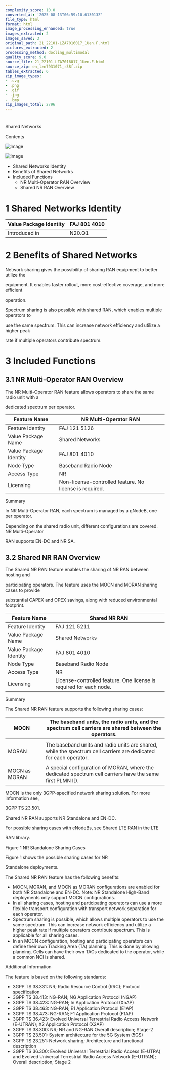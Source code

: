 ```yaml
---
complexity_score: 10.0
converted_at: '2025-08-13T06:59:10.613013Z'
file_type: html
format: html
image_processing_enhanced: true
images_extracted: 2
images_saved: 3
original_path: 21_22101-LZA7016017_1Uen.F.html
pictures_extracted: 2
processing_method: docling_multimodal
quality_score: 9.0
source_file: 21_22101-LZA7016017_1Uen.F.html
source_zip: en_lzn7931071_r38f.zip
tables_extracted: 6
zip_image_types:
- .svg
- .png
- .gif
- .jpg
- .bmp
zip_images_total: 2796
---
```


# 

Shared Networks

Contents

![Image](../images/21_22101-LZA7016017_1Uen.F/additional_3_CP.png)

![Image](../images/21_22101-LZA7016017_1Uen.F/additional_3_CP.png)

- Shared Networks Identity
- Benefits of Shared Networks
- Included Functions
    - NR Multi-Operator RAN Overview
    - Shared NR RAN Overview

# 1 Shared Networks Identity

| Value Package Identity   | FAJ 801 4010   |
|--------------------------|----------------|
| Introduced in            | N20.Q1         |

# 2 Benefits of Shared Networks

Network sharing gives the possibility of sharing RAN equipment to better utilize the

equipment. It enables faster rollout, more cost-effective coverage, and more efficient

operation.

Spectrum sharing is also possible with shared RAN, which enables multiple operators to

use the same spectrum. This can increase network efficiency and utilize a higher peak

rate if multiple operators contribute spectrum.

# 3 Included Functions

## 3.1 NR Multi-Operator RAN Overview

The NR Multi-Operator RAN feature allows operators to share the same radio unit with a

dedicated spectrum per operator.

| Feature Name           | NR Multi-Operator RAN                                   |
|------------------------|---------------------------------------------------------|
| Feature Identity       | FAJ 121 5126                                            |
| Value Package Name     | Shared Networks                                         |
| Value Package Identity | FAJ 801 4010                                            |
| Node Type              | Baseband Radio Node                                     |
| Access Type            | NR                                                      |
| Licensing              | Non-license-controlled feature. No license is required. |

Summary

In NR Multi-Operator RAN, each spectrum is managed by a gNodeB, one per operator.

Depending on the shared radio unit, different configurations are covered. NR Multi-Operator

RAN supports EN-DC and NR SA.

## 3.2 Shared NR RAN Overview

The Shared NR RAN feature enables the sharing of NR RAN between hosting and

participating operators. The feature uses the MOCN and MORAN sharing cases to provide

substantial CAPEX and OPEX savings, along with reduced environmental footprint.

| Feature Name           | Shared NR RAN                                                              |
|------------------------|----------------------------------------------------------------------------|
| Feature Identity       | FAJ 121 5211                                                               |
| Value Package Name     | Shared Networks                                                            |
| Value Package Identity | FAJ 801 4010                                                               |
| Node Type              | Baseband Radio Node                                                        |
| Access Type            | NR                                                                         |
| Licensing              | License-controlled feature. One license is required for each 								node. |

Summary

The Shared NR RAN feature supports the following sharing cases:

| MOCN          |    | The baseband units, the radio units, and the spectrum cell carriers 								are shared between the operators.            |
|---------------|----|--------------------------------------------------------------------------------------------------------------------------|
|               |    |                                                                                                                          |
| MORAN         |    | The baseband units and radio units are shared, while the spectrum 								cell carriers are dedicated for each operator. |
|               |    |                                                                                                                          |
| MOCN as MORAN |    | A special configuration of MORAN, where the dedicated spectrum cell 								carriers have the same first PLMN ID.        |

MOCN is the only 3GPP-specified network sharing solution. For more information see,

3GPP TS 23.501.

Shared NR RAN supports NR Standalone and EN-DC.

For possible sharing cases with eNodeBs, see Shared LTE RAN in the LTE

RAN library.

Figure 1   NR Standalone Sharing Cases

Figure 1 shows the possible sharing cases for NR

Standalone deployments.

The Shared NR RAN feature has the following benefits:

- MOCN, MORAN, and MOCN as MORAN configurations are enabled for both NR Standalone and EN-DC. Note: NR Standalone High-Band deployments only support MOCN configurations.
- In all sharing cases, hosting and participating operators can use a more flexible transport configuration with transport network separation for each operator.
- Spectrum sharing is possible, which allows multiple operators to use the same spectrum. This can increase network efficiency and utilize a higher peak rate if multiple operators contribute spectrum. This is applicable for all sharing cases.
- In an MOCN configuration, hosting and participating operators can define their own Tracking Area (TA) planning. This is done by allowing planning. Cells can have their own TACs dedicated to the operator, while a common NCI is shared.

Additional Information

The feature is based on the following standards:

- 3GPP TS 38.331: NR; Radio Resource Control (RRC); Protocol specification
- 3GPP TS 38.413: NG-RAN; NG Application Protocol (NGAP)
- 3GPP TS 38.423: NG-RAN; In Application Protocol (XnAP)
- 3GPP TS 38.463: NG-RAN; E1 Application Protocol (E1AP)
- 3GPP TS 38.473: NG-RAN; F1 Application Protocol (F1AP)
- 3GPP TS 36.423: Evolved Universal Terrestrial Radio Access Network (E-UTRAN); X2 Application Protocol (X2AP)
- 3GPP TS 38.300: NR; NR and NG-RAN Overall description; Stage-2
- 3GPP TS 23.501: System architecture for the 5G System (5GS)
- 3GPP TS 23.251: Network sharing; Architecture and functional description
- 3GPP TS 36.300: Evolved Universal Terrestrial Radio Access (E-UTRA) and Evolved Universal Terrestrial Radio Access Network (E-UTRAN); Overall description; Stage 2
